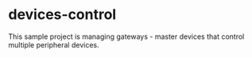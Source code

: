 # devices-control
This sample project is managing gateways - master devices that control multiple peripheral devices. 
